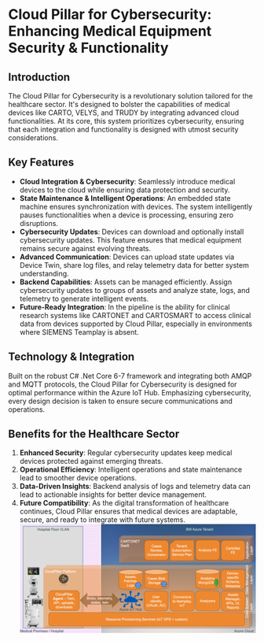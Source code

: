 # Cloud Pillar for Cybersecurity: Enhancing Medical Equipment Security & Functionality

## Introduction
The Cloud Pillar for Cybersecurity is a revolutionary solution tailored for the healthcare sector. It's designed to bolster the capabilities of medical devices like CARTO, VELYS, and TRUDY by integrating advanced cloud functionalities. At its core, this system prioritizes cybersecurity, ensuring that each integration and functionality is designed with utmost security considerations.

## Key Features

- **Cloud Integration & Cybersecurity**: Seamlessly introduce medical devices to the cloud while ensuring data protection and security.
- **State Maintenance & Intelligent Operations**: An embedded state machine ensures synchronization with devices. The system intelligently pauses functionalities when a device is processing, ensuring zero disruptions.
- **Cybersecurity Updates**: Devices can download and optionally install cybersecurity updates. This feature ensures that medical equipment remains secure against evolving threats.
- **Advanced Communication**: Devices can upload state updates via Device Twin, share log files, and relay telemetry data for better system understanding.
- **Backend Capabilities**: Assets can be managed efficiently. Assign cybersecurity updates to groups of assets and analyze state, logs, and telemetry to generate intelligent events.
- **Future-Ready Integration**: In the pipeline is the ability for clinical research systems like CARTONET and CARTOSMART to access clinical data from devices supported by Cloud Pillar, especially in environments where SIEMENS Teamplay is absent.

## Technology & Integration
Built on the robust C# .Net Core 6-7 framework and integrating both AMQP and MQTT protocols, the Cloud Pillar for Cybersecurity is designed for optimal performance within the Azure IoT Hub. Emphasizing cybersecurity, every design decision is taken to ensure secure communications and operations.

## Benefits for the Healthcare Sector

1. **Enhanced Security**: Regular cybersecurity updates keep medical devices protected against emerging threats.
2. **Operational Efficiency**: Intelligent operations and state maintenance lead to smoother device operations.
3. **Data-Driven Insights**: Backend analysis of logs and telemetry data can lead to actionable insights for better device management.
4. **Future Compatibility**: As the digital transformation of healthcare continues, Cloud Pillar ensures that medical devices are adaptable, secure, and ready to integrate with future systems.
![image.png](.images/cpcconnected.png)